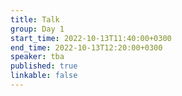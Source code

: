 ```yaml
---
title: Talk
group: Day 1
start_time: 2022-10-13T11:40:00+0300
end_time: 2022-10-13T12:20:00+0300
speaker: tba
published: true
linkable: false
---
```

